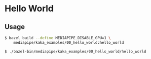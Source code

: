 # Hello World

## Usage

```bash
$ bazel build --define MEDIAPIPE_DISABLE_GPU=1 \
    mediapipe/kaka_examples/00_hello_world:hello_world
```

```bash
$ ./bazel-bin/mediapipe/kaka_examples/00_hello_world/hello_world
```
